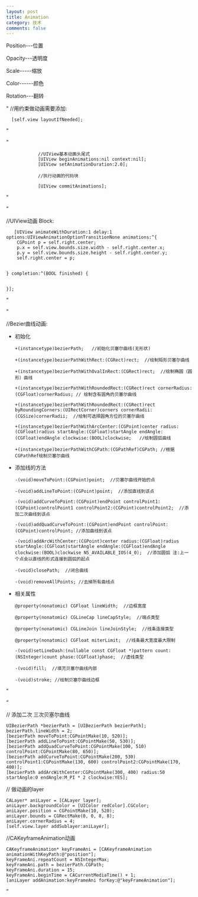 ```yaml
--- 
layout: post
title: Animation
category: 技术
comments: false
---
```


Position---位置

Opacity---透明度

Scale-----缩放

Color------颜色

Rotation---翻转



"
//用约束做动画需要添加:

      [self.view layoutIfNeeded];

"

"

                //UIView基本动画头尾式
                [UIView beginAnimations:nil context:nil];
                [UIView setAnimationDuration:2.0];

                //执行动画的代码块

                [UIView commitAnimations];

"




"

//UIView动画 Block:

       [UIView animateWithDuration:1 delay:1 options:UIViewAnimationOptionTransitionNone animations:^{
        CGPoint p = self.right.center;
        p.x = self.view.bounds.size.width - self.right.center.x;
        p.y = self.view.bounds.size.height - self.right.center.y;
        self.right.center = p;
        
        
    } completion:^(BOOL finished) {
        
        
    }];
    
"


    
"

//Bezier曲线动画:

* 初始化

      +(instancetype)bezierPath;   //初始化贝塞尔曲线(无形状)

      +(instancetype)bezierPathWithRect:(CGRect)rect;  //绘制矩形贝塞尔曲线

      +(instancetype)bezierPathWithOvalInRect:(CGRect)rect;  //绘制椭圆（圆形）曲线

      +(instancetype)bezierPathWithRoundedRect:(CGRect)rect cornerRadius:(CGFloat)cornerRadius; // 绘制含有圆角的贝塞尔曲线

      +(instancetype)bezierPathWithRoundedRect:(CGRect)rect byRoundingCorners:(UIRectCorner)corners cornerRadii:(CGSize)cornerRadii;  //绘制可选择圆角方位的贝塞尔曲线

      +(instancetype)bezierPathWithArcCenter:(CGPoint)center radius:(CGFloat)radius startAngle:(CGFloat)startAngle endAngle:(CGFloat)endAngle clockwise:(BOOL)clockwise;   //绘制圆弧曲线

      +(instancetype)bezierPathWithCGPath:(CGPathRef)CGPath; //根据CGPathRef绘制贝塞尔曲线


* 添加线的方法

      -(void)moveToPoint:(CGPoint)point;  //贝塞尔曲线开始的点

      -(void)addLineToPoint:(CGPoint)point;  //添加直线到该点

      -(void)addCurveToPoint:(CGPoint)endPoint controlPoint1:(CGPoint)controlPoint1 controlPoint2:(CGPoint)controlPoint2;  //添加二次曲线到该点

      -(void)addQuadCurveToPoint:(CGPoint)endPoint controlPoint:(CGPoint)controlPoint; //添加曲线到该点

      -(void)addArcWithCenter:(CGPoint)center radius:(CGFloat)radius startAngle:(CGFloat)startAngle endAngle:(CGFloat)endAngle clockwise:(BOOL)clockwise NS_AVAILABLE_IOS(4_0);  //添加圆弧 注:上一个点会以直线的形式连接到圆弧的起点

      -(void)closePath;  //闭合曲线

      -(void)removeAllPoints; //去掉所有曲线点


* 相关属性

      @property(nonatomic) CGFloat lineWidth;  //边框宽度

      @property(nonatomic) CGLineCap lineCapStyle;  //端点类型

      @property(nonatomic) CGLineJoin lineJoinStyle;  //线条连接类型

      @property(nonatomic) CGFloat miterLimit;  //线条最大宽度最大限制

      -(void)setLineDash:(nullable const CGFloat *)pattern count:(NSInteger)count phase:(CGFloat)phase;  //虚线类型

      -(void)fill;  //填充贝塞尔曲线内部

      -(void)stroke; //绘制贝塞尔曲线边框

"


“

// 添加二次 三次贝塞尔曲线

    UIBezierPath *bezierPath = [UIBezierPath bezierPath];
    bezierPath.lineWidth = 2;
    [bezierPath moveToPoint:CGPointMake(10, 520)];
    [bezierPath addLineToPoint:CGPointMake(50, 530)];
    [bezierPath addQuadCurveToPoint:CGPointMake(100, 510) controlPoint:CGPointMake(80, 650)];
    [bezierPath addCurveToPoint:CGPointMake(200, 530) controlPoint1:CGPointMake(130, 600) controlPoint2:CGPointMake(170, 400)];
    [bezierPath addArcWithCenter:CGPointMake(300, 400) radius:50 startAngle:0 endAngle:M_PI * 2 clockwise:YES];
    
    
    
 // 做动画的layer
    
    CALayer* aniLayer = [CALayer layer];
    aniLayer.backgroundColor = [UIColor redColor].CGColor;
    aniLayer.position = CGPointMake(10, 520);
    aniLayer.bounds = CGRectMake(0, 0, 8, 8);
    aniLayer.cornerRadius = 4;
    [self.view.layer addSublayer:aniLayer];
    
    
    
 //CAKeyframeAnimation动画
    
    CAKeyframeAnimation* keyFrameAni = [CAKeyframeAnimation animationWithKeyPath:@"position"];
    keyFrameAni.repeatCount = NSIntegerMax;
    keyFrameAni.path = bezierPath.CGPath;
    keyFrameAni.duration = 15;
    keyFrameAni.beginTime = CACurrentMediaTime() + 1;
    [aniLayer addAnimation:keyFrameAni forKey:@"keyFrameAnimation"];

”
    
